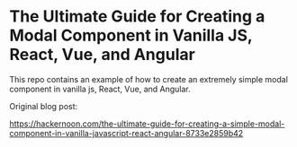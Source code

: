 # The Ultimate Guide for Creating a Modal Component in Vanilla JS, React, Vue, and Angular

This repo contains an example of how to create an extremely simple modal component in vanilla js, React, Vue, and Angular.

Original blog post:

https://hackernoon.com/the-ultimate-guide-for-creating-a-simple-modal-component-in-vanilla-javascript-react-angular-8733e2859b42
